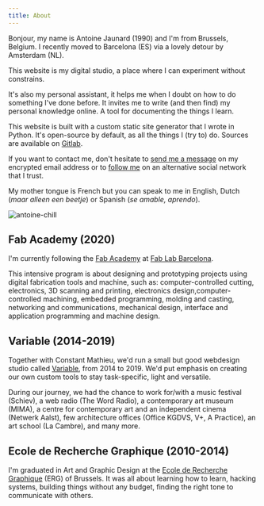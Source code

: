 ```yaml
---
title: About
---
```


Bonjour, my name is Antoine Jaunard (1990) and I'm from Brussels, Belgium. I recently moved to Barcelona (ES) via a lovely detour by Amsterdam (NL).

This website is my digital studio, a place where I can experiment without constrains.

It's also my personal assistant, it helps me when I doubt on how to do something I've done before. It invites me to write (and then find) my personal knowledge online.
A tool for documenting the things I learn.

This website is built with a custom static site generator that I wrote in Python. It's open-source by default, as all the things I (try to) do. Sources are available on [Gitlab](https://gitlab.com/antoine.j/antoinestudio).

If you want to contact me, don't hesitate to [send me a message](mailto:antoine.stuff@pm.me) on my encrypted email address or to [follow me](https://merveilles.town/@focus404) on an alternative social network that I trust.

My mother tongue is French but you can speak to me in English, Dutch (*maar alleen een beetje*) or Spanish (*se amable, aprendo*).

![antoine-chill](antoine-chill.jpg)

## Fab Academy (2020)

I'm currently following the [Fab Academy](https://fabacademy.org/) at [Fab Lab Barcelona](https://fablabbcn.org/).

This intensive program is about designing and prototyping projects using digital fabrication tools and machine, such as: computer-controlled cutting, electronics, 3D scanning and printing, electronics design,computer-controlled machining, embedded programming, molding and casting, networking and communications, mechanical design, interface and application programming and machine design.

## Variable (2014-2019)

Together with Constant Mathieu, we'd run a small but good webdesign studio called [Variable](http://variable.club/), from 2014 to 2019. We'd put emphasis on creating our own custom tools to stay task-specific, light and versatile.

During our journey, we had the chance to work for/with a music festival (Schiev), a web radio (The Word Radio), a contemporary art museum (MIMA), a centre for contemporary art and an independent cinema (Netwerk Aalst), few architecture offices (Office KGDVS, V+, A Practice), an art school (La Cambre), and many more.

## Ecole de Recherche Graphique (2010-2014)

I'm graduated in Art and Graphic Design at the [Ecole de Recherche Graphique](http://erg.be) (ERG) of Brussels.
It was all about learning how to learn, hacking systems, building things without any budget, finding the right tone to communicate with others.


